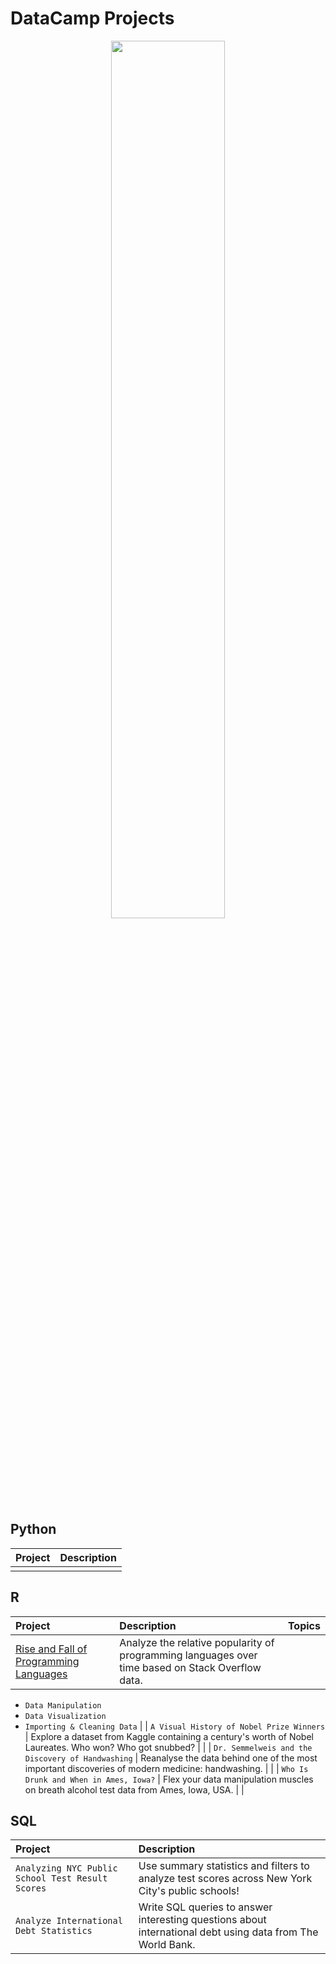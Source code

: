 # DataCamp Projects

<p align="center">
<img src="https://user-images.githubusercontent.com/66647718/203878212-8ec7de3d-db1f-4f53-a7f4-d593cd27c355.JPG" width="60%" height="60%">
</p>

## Python

| Project | Description | 
| :---- | :---- | 
| | |


## R

| Project | Description | Topics |
| :---- | :---- | :---- |
| [Rise and Fall of Programming Languages](https://github.com/zipeng-liu/DataCamp-Projects/tree/main/R/Rise%20and%20Fall%20of%20Programming%20Languages) | Analyze the relative popularity of programming languages over time based on Stack Overflow data. | 
- `Data Manipulation` 
- `Data Visualization` 
-  `Importing & Cleaning Data` |
| `A Visual History of Nobel Prize Winners` | Explore a dataset from Kaggle containing a century's worth of Nobel Laureates. Who won? Who got snubbed? | |
| `Dr. Semmelweis and the Discovery of Handwashing` | Reanalyse the data behind one of the most important discoveries of modern medicine: handwashing. | |
| `Who Is Drunk and When in Ames, Iowa?` | Flex your data manipulation muscles on breath alcohol test data from Ames, Iowa, USA. | |


## SQL

| Project | Description | 
| :----- | :--- | 
| `Analyzing NYC Public School Test Result Scores` | Use summary statistics and filters to analyze test scores across New York City's public schools! |
| `Analyze International Debt Statistics` | Write SQL queries to answer interesting questions about international debt using data from The World Bank. |
